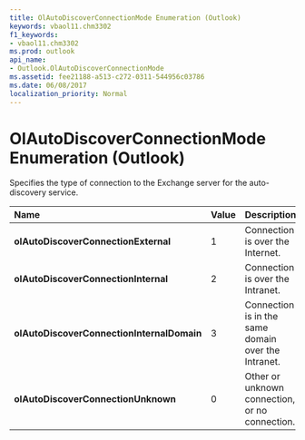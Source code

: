 ```yaml
---
title: OlAutoDiscoverConnectionMode Enumeration (Outlook)
keywords: vbaol11.chm3302
f1_keywords:
- vbaol11.chm3302
ms.prod: outlook
api_name:
- Outlook.OlAutoDiscoverConnectionMode
ms.assetid: fee21188-a513-c272-0311-544956c03786
ms.date: 06/08/2017
localization_priority: Normal
---
```



# OlAutoDiscoverConnectionMode Enumeration (Outlook)

Specifies the type of connection to the Exchange server for the auto-discovery service.



|Name|Value|Description|
|:-----|:-----|:-----|
| **olAutoDiscoverConnectionExternal**|1|Connection is over the Internet.|
| **olAutoDiscoverConnectionInternal**|2|Connection is over the Intranet.|
| **olAutoDiscoverConnectionInternalDomain**|3|Connection is in the same domain over the Intranet.|
| **olAutoDiscoverConnectionUnknown**|0|Other or unknown connection, or no connection.|

